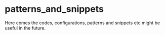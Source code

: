 # patterns_and_snippets

Here comes the codes, configurations, patterns and snippets etc might be useful in the future.

